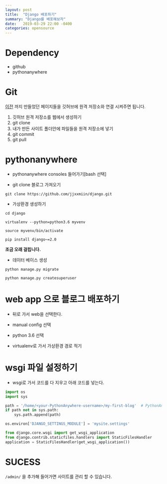 ```yaml
---
layout: post
title:  "Django 배포하기"
summary: "Django를 배포해보자"
date:   2019-03-29 22:00 -0400
categories: opensource
---
```


# Dependency
- github
- pythonanywhere

# Git
[이전](https://jjxxmiin.github.io/web/2019/03/14/Django/) 까지 만들었던 페이지들을 깃허브에 원격 저장소와 연결 시켜주면 됩니다.

1. 깃허브 원격 저장소를 웹에서 생성하기
2. git clone
3. 내가 만든 사이트 폴더안에 파일들을 원격 저장소에 넣기
3. git commit
4. git pull


# pythonanywhere

- pythonanywhere consoles 들어가기[bash 선택]

- git clone 블로그 가져오기

```
git clone https://github.com/jjxxmiin/django.git
```

- 가상환경 생성하기

```
cd django

virtualenv --python=python3.6 myvenv

source myvenv/bin/activate

pip install django~=2.0
```

**조금 오래 걸립니다.**

- 데이터 베이스 생성

```
python manage.py migrate

python manage.py createsuperuser
```

# web app 으로 블로그 배포하기

- 뒤로 가서 web을 선택한다.

- manual config 선택

- python 3.6 선택

- virtualenv로 가서 가상환경 경로 적기

# wsgi 파일 설정하기

- wsgi로 가서 코드를 다 지우고 아래 코드를 넣는다.

```python
import os
import sys

path = '/home/<your-PythonAnywhere-username>/my-first-blog'  # PythonAnywhere 계정으로 바꾸세요.
if path not in sys.path:
    sys.path.append(path)

os.environ['DJANGO_SETTINGS_MODULE'] = 'mysite.settings'

from django.core.wsgi import get_wsgi_application
from django.contrib.staticfiles.handlers import StaticFilesHandler
application = StaticFilesHandler(get_wsgi_application())
```


# SUCESS

`/admin/` 을 추가해 들어가면 사이트를 관리 할 수 있습니다.
